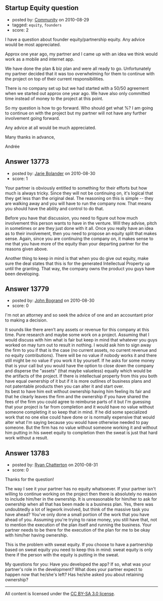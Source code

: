## Startup Equity question

- posted by: [Community](https://stackexchange.com/users/-1/-1-community) on 2010-08-29
- tagged: `equity`, `founders`
- score: 2

I have a question about founder equity/partnership equity.  Any advice would be most appreciated.
 
Approx one year ago, my partner and I came up with an idea we think would work 
as a mobile and internet app.

We have done the plan & biz plan and were all ready to go.  Unfortunately my 
partner decided that it was too overwhelming for them to continue with the 
project on top of their current responsibilities.

There is no company set up but we had started with a 50/50 agreement when we 
started out approx one year ago.  We have also only committed time instead of 
money to the project at this point.

So my question is how to go forward.  Who should get what %?  I am going to 
continue on with the project but my partner will not have any further 
involvement going forward.
 
Any advice at all would be much appreciated.

Many thanks in advance,

Andrée


## Answer 13773

- posted by: [Jarie Bolander](https://stackexchange.com/users/-1/585-jarie-bolander) on 2010-08-30
- score: 1

Your partner is obviously entitled to something for their efforts but how much is always tricky. Since they will not be continuing on, it's logical that they get less than the original deal. The reasoning on this is simple -- they are walking away and you will have to run the company now. That means you should have the ability and control to do that.

Before you have that discussion, you need to figure out how much involvement this person wants to have in the venture. Will they advise, pitch in sometimes or are they just done with it all. Once you really have an idea as to their involvement, then you need to propose an equity split that makes sense. Again, since you are continuing the company on, it makes sense to me that you have more of the equity than your departing partner for the reasons given above.

Another thing to keep in mind is that when you do give out equity, make sure the deal states that this is for the generated Intellectual Property up until the granting. That way, the company owns the product you guys have been developing.


## Answer 13779

- posted by: [John Bogrand](https://stackexchange.com/users/-1/3577-john-bogrand) on 2010-08-30
- score: 0

I'm not an attorney and so seek the advice of one and an accountant prior to making a decision.

It sounds like there aren’t any assets or revenue for this company at this time.  Pure research and maybe some work on a project.  Assuming that I would discuss with him what is fair but keep in mind that whatever you guys worked on may turn out to result in nothing.  I would ask him to sign away the firm to you if that is the case (no current assets, no current revenue and no equity contributions).  There will be no value if nobody works it and there still might be no value if you work it by yourself.  If he asks for some money that is your call but you would have the option to close down the company and disperse the "assets" (that maybe valueless) equally which would be the artifacts of the project.  If there is intellectual property from this you both have equal ownership of it but if it is more outlines of business plans and not patentable products then you can alter it and start over.  
Its best to have him exit without ownership having him feeling its fair and that he clearly leaves the firm and the ownership if you have shared the fees of the firm you could agree to reimburse parts of it but I'm guessing that your project is far from completion and it would have no value without someone completing it so keep that in mind.  If he did some specialized work that no one else could have done or is normally expensive that would alter what I'm saying because you would have otherwise needed to pay someone.  But the firm has no value without someone working it and without him putting in his sweet equity to completion then the sweat is just that hard work without a result.


## Answer 13783

- posted by: [Ryan Chatterton](https://stackexchange.com/users/-1/3753-ryan-chatterton) on 2010-08-31
- score: 0

Thanks for the question!

The way I see it your partner has no equity whatsoever. If your partner isn't willing to continue working on the project then there is absolutely no reason to include him/her in the ownership. It is unreasonable for him/her to ask for ownership when all that has been made is a business plan. Yes, there was undoubtedly a lot of legwork involved, but think of the massive task you have ahead? You've only done a small portion of the work that you have ahead of you. Assuming you're trying to raise money, you still have that, not to mention the execution of the plan itself and running the business. Your partner needs to be there for the execution of the plan for me to be okay with him/her having ownership.

This is the problem with sweat equity. If you choose to have a partnership based on sweat equity you need to keep this in mind: sweat equity is only there if the person with the equity is putting in the sweat. 

My questions for you: Have you developed the app? If so, what was your partner's role in the development? What does your partner expect to happen now that he/she's left? Has he/she asked you about retaining ownership?



---

All content is licensed under the [CC BY-SA 3.0 license](https://creativecommons.org/licenses/by-sa/3.0/).
